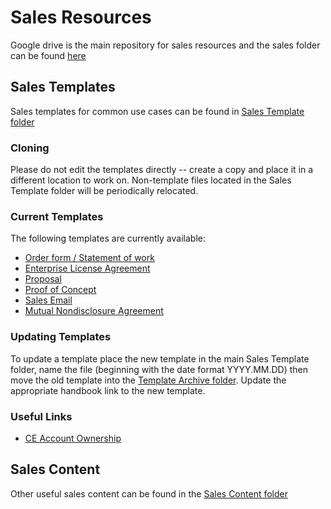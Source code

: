 # Sales Resources

Google drive is the main repository for sales resources and the sales folder can be found [here](https://drive.google.com/drive/u/0/folders/1imPXke4-1DWwGYpJBOQK3wiwtZN-TNKm)

## Sales Templates

Sales templates for common use cases can be found in [Sales Template folder](https://drive.google.com/drive/u/0/folders/13Iu-TWVRfUSSwTS9bVhM6Iofe2-268B9)

### Cloning 

Please do not edit the templates directly -- create a copy and place it in a different location to work on.  Non-template files located in the Sales Template folder will be periodically relocated.

### Current Templates

The following templates are currently available:

- [Order form / Statement of work](https://docs.google.com/document/d/1d-PHVF7O2XacWBySFw7KbW4Uzb3O6bkyX_8xt6v2kMA/)
- [Enterprise License Agreement](https://docs.google.com/document/d/1KT_8_b6bIMkRSrujmeAghET4BT076ymT/)
- [Proposal](https://docs.google.com/presentation/d/1Qv75e1oSSL9eRyf8RMOPDFpqoQdOAdmB3lvWcvsZz94/)
- [Proof of Concept](https://docs.google.com/document/d/1IYI4w4Pavjf1s14CNZZ0VPSaheWGtdaNSCD0VDFWlEE/)
- [Sales Email](https://docs.google.com/document/d/1a7NayrKc8JWKgzlpawVCUVCTHFYucrSGA5wuF706B-M/)
- [Mutual Nondisclosure Agreement](https://drive.google.com/file/d/1M6UA8ro-qsdrj9fiB7wkJlD2jpy8epDI/)

### Updating Templates

To update a template place the new template in the main Sales Template folder, name the file (beginning with the date format YYYY.MM.DD) then move the old template into the [Template Archive folder](https://drive.google.com/drive/u/0/folders/1v4SL-sasJOUjyrNStbMnxxh0ZwUUU-4c).  Update the appropriate handbook link to the new template.

### Useful Links

 - [CE Account Ownership](https://docs.google.com/spreadsheets/d/1EbAlUlMoZU-M2haRj0DoW3E7h7KG2D0vwLX3PlwL-h0/edit#gid=0)

## Sales Content

Other useful sales content can be found in the [Sales Content folder](https://drive.google.com/drive/u/0/folders/1Og99CfsVetXCutZBC01q6Cx54dX5YiyZ)
